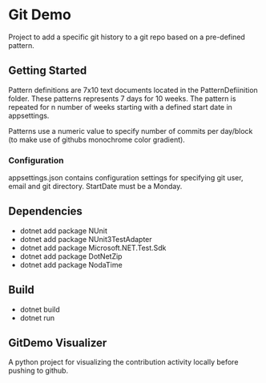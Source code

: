 ﻿
# Git Demo

Project to add a specific git history to a git repo based on a pre-defined pattern.

## Getting Started
Pattern definitions are 7x10 text documents located in the PatternDefiinition folder.
These patterns represents 7 days for 10 weeks. The pattern is repeated for n number of weeks starting with a defined start date in appsettings.

Patterns use a numeric value to specify number of commits per day/block (to make use of githubs monochrome color gradient).

### Configuration
appsettings.json contains configuration settings for specifying git user, email and git directory.
StartDate must be a Monday.

## Dependencies
- dotnet add package NUnit
- dotnet add package NUnit3TestAdapter
- dotnet add package Microsoft.NET.Test.Sdk
- dotnet add package DotNetZip
- dotnet add package NodaTime

## Build
- dotnet build
- dotnet run

## GitDemo Visualizer
A python project for visualizing the contribution activity locally before pushing to github.